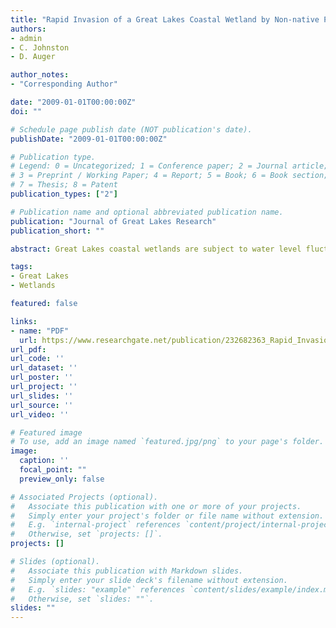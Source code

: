 ```yaml
---
title: "Rapid Invasion of a Great Lakes Coastal Wetland by Non-native Phragmites australis and Typha"
authors:
- admin
- C. Johnston
- D. Auger

author_notes:
- "Corresponding Author"

date: "2009-01-01T00:00:00Z"
doi: ""

# Schedule page publish date (NOT publication's date).
publishDate: "2009-01-01T00:00:00Z"

# Publication type.
# Legend: 0 = Uncategorized; 1 = Conference paper; 2 = Journal article;
# 3 = Preprint / Working Paper; 4 = Report; 5 = Book; 6 = Book section;
# 7 = Thesis; 8 = Patent
publication_types: ["2"]

# Publication name and optional abbreviated publication name.
publication: "Journal of Great Lakes Research"
publication_short: ""

abstract: Great Lakes coastal wetlands are subject to water level fluctuations that promote the maintenance of coastal wetlands. Point au Sauble, a Green Bay coastal wetland, was an open water lagoon as of 1999, but became entirely vegetated as Lake Michigan experienced a prolonged period of below-average water levels. Repeat visits in 2001 and 2004 documented a dramatic change in emergent wetland vegetation communities. In 2001 non-native Phragmites and Typha were present but their cover was sparse; in 2004 half of the transect was covered by a 3 m tall, invasive Phragmites and non-native Typha community. Percent similarity between plant species present in 2001 versus 2004 was approximately 19% (Jaccard's coefficient), indicating dramatic changes in species composition that took place in only 3 years. The height of the dominant herbaceous plants and coverage by invasive species were significantly higher in 2004 than they were in 2001. However, floristic quality index and coefficient of conservatism were greater in 2004 than 2001. Cover by plant litter did not differ between 2001 and 2004. The prolonged period of below-average water levels between 1999 and early 2004 exposed unvegetated lagoon bottoms as mud flats, which provided substrate for new plant colonization and created conditions conducive to colonization by invasive taxa. PCR/RFLP analysis revealed that Phragmites from Point au Sauble belongs to the more aggressive, introduced genotype. It displaces native vegetation and is tolerant of a wide range of water depth. Therefore it may disrupt the natural cycles of vegetation replacement that occur under native plant communities in healthy Great Lakes coastal wetlands. 

tags:
- Great Lakes
- Wetlands

featured: false

links:
- name: "PDF"
  url: https://www.researchgate.net/publication/232682363_Rapid_Invasion_of_a_Great_Lakes_Coastal_Wetland_by_Non-native_Phragmites_australis_and_Typha
url_pdf: 
url_code: ''
url_dataset: ''
url_poster: ''
url_project: ''
url_slides: ''
url_source: ''
url_video: ''

# Featured image
# To use, add an image named `featured.jpg/png` to your page's folder. 
image:
  caption: ''
  focal_point: ""
  preview_only: false

# Associated Projects (optional).
#   Associate this publication with one or more of your projects.
#   Simply enter your project's folder or file name without extension.
#   E.g. `internal-project` references `content/project/internal-project/index.md`.
#   Otherwise, set `projects: []`.
projects: []

# Slides (optional).
#   Associate this publication with Markdown slides.
#   Simply enter your slide deck's filename without extension.
#   E.g. `slides: "example"` references `content/slides/example/index.md`.
#   Otherwise, set `slides: ""`.
slides: ""
---
```

